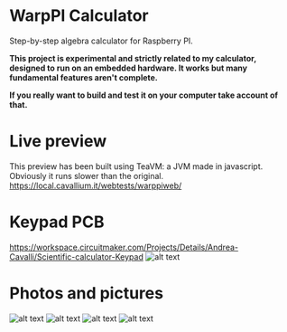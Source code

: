 # WarpPI Calculator
Step-by-step algebra calculator for Raspberry PI.

**This project is experimental and strictly related to my calculator, designed to run on an embedded hardware.
It works but many fundamental features aren't complete.**<br>

**If you really want to build and test it on your computer take account of that.**

# Live preview
This preview has been built using TeaVM: a JVM made in javascript.
Obviously it runs slower than the original.
https://local.cavallium.it/webtests/warppiweb/

# Keypad PCB
https://workspace.circuitmaker.com/Projects/Details/Andrea-Cavalli/Scientific-calculator-Keypad
![alt text](https://github.com/XDrake99/WarpPI/blob/master/src/main/resources/keypad-preview.jpg "Pictures")

# Photos and pictures
![alt text](https://raw.githubusercontent.com/Cavallium/WarpPI/master/src/main/resources/algebra_input.gif "Algebra input screen")
![alt text](https://github.com/XDrake99/WarpPI/blob/master/src/main/resources/algebra%20variable%20type.gif "Algebra variable type menu")
![alt text](https://github.com/XDrake99/WarpPI/blob/master/src/main/resources/decimal.png "Example expression")
![alt text](https://github.com/XDrake99/WarpPI/blob/master/src/main/resources/algebra.png "Simplification of an expression")
